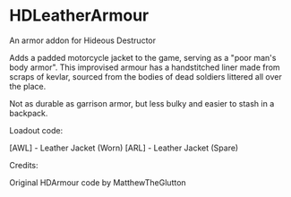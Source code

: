 # HDLeatherArmour
An armor addon for Hideous Destructor

Adds a padded motorcycle jacket to the 
game, serving as a "poor man's body armor".
This improvised armour has a handstitched
liner made from scraps of kevlar, sourced 
from the bodies of dead soldiers littered
all over the place.

Not as durable as garrison armor, but less 
bulky and easier to stash in a backpack.

Loadout code: 

[AWL] - Leather Jacket (Worn)
[ARL] - Leather Jacket (Spare)

Credits:

Original HDArmour code by MatthewTheGlutton
